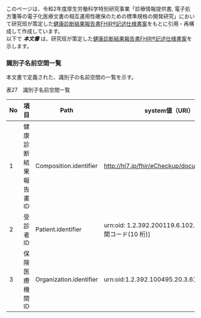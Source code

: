 このページは、令和2年度厚生労働科学特別研究事業「診療情報提供書, 電子処方箋等の電子化医療文書の相互運用性確保のための標準規格の開発研究」において研究班が策定した<a href="https://std.jpfhir.jp/wp-content/uploads/2021/05/eCheckup_betaRel.zip">健康診断結果報告書FHIR®記述仕様書案</a>をもとに引用・再構成して作成しています。  
以下で ***本文書*** は、研究班が策定した<a href="https://std.jpfhir.jp/wp-content/uploads/2021/05/eCheckup_betaRel.zip">健康診断結果報告書FHIR®記述仕様書案</a>を示します。  

### 識別子名前空間一覧

本文書で定義された、識別子の名前空間の一覧を示す。

表27　識別子名前空間一覧

|No|項目|Path|system値（URI）|
|---|---|---|---|
|1|健康診断結果報告書ID|Composition.identifier|http://hl7.jp/fhir/eCheckup/documentIdentifier|
|2|受診者ID|Patient.identifier|urn:oid: 1.2.392.200119.6.102.1[保険医療機関コード(10 桁)]|
|3|保険医療機関ID|Organization.identifier|urn:oid:1.2.392.100495.20.3.61|

